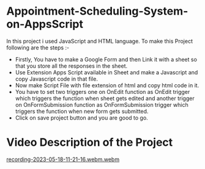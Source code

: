 # Appointment-Scheduling-System-on-AppsScript
In this project i used JavaScript and HTML language. 
To make this Project following are the steps :-
* Firstly, You have to make a Google Form and then Link it with a sheet so that you store all the responses in the sheet. 
* Use Extension Apps Script available in Sheet and make a Javascript and copy Javascript code in that file. 
* Now make Script File with file extension of html and copy html code in it. 
* You have to set two triggers one on OnEdit function as OnEdit trigger which triggers the function when sheet gets edited and another trigger on OnFormSubmission function as OnFormSubmission trigger which triggers the function when new form gets submitted. 
* Click on save project button and you are good to go.

# Video Description of the Project 
[recording-2023-05-18-11-21-16.webm.webm](https://github.com/ParvSoni/Appointment-Scheduling-System-on-AppsScript/assets/123165567/e855a4fe-afc4-4262-bfc1-9baa81e205f8)
